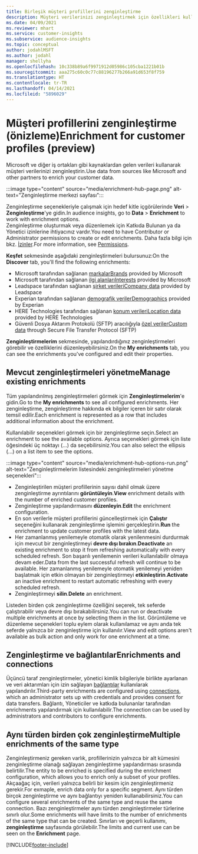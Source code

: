 ```yaml
---
title: Birleşik müşteri profillerini zenginleştirme
description: Müşteri verilerinizi zenginleştirmek için özellikleri kullanın.
ms.date: 04/09/2021
ms.reviewer: mhart
ms.service: customer-insights
ms.subservice: audience-insights
ms.topic: conceptual
author: jodahlMSFT
ms.author: jodahl
manager: shellyha
ms.openlocfilehash: 10c338b89a6f9971912d05986c105cba1221b01b
ms.sourcegitcommit: aaa275c60c0c77c88196277b266a91d653f8f759
ms.translationtype: HT
ms.contentlocale: tr-TR
ms.lasthandoff: 04/14/2021
ms.locfileid: "5896029"
---
```

# <a name="enrichment-for-customer-profiles-preview"></a><span data-ttu-id="ad9ce-103">Müşteri profillerini zenginleştirme (önizleme)</span><span class="sxs-lookup"><span data-stu-id="ad9ce-103">Enrichment for customer profiles (preview)</span></span>

<span data-ttu-id="ad9ce-104">Microsoft ve diğer iş ortakları gibi kaynaklardan gelen verileri kullanarak müşteri verilerinizi zenginleştirin.</span><span class="sxs-lookup"><span data-stu-id="ad9ce-104">Use data from sources like Microsoft and other partners to enrich your customer data.</span></span>

:::image type="content" source="media/enrichment-hub-page.png" alt-text="Zenginleştirme merkezi sayfası":::

<span data-ttu-id="ad9ce-106">Zenginleştirme seçenekleriyle çalışmak için hedef kitle içgörülerinde **Veri** > **Zenginleştirme**'ye gidin.</span><span class="sxs-lookup"><span data-stu-id="ad9ce-106">In audience insights, go to **Data** > **Enrichment** to work with enrichment options.</span></span>    
<span data-ttu-id="ad9ce-107">Zenginleştirme oluşturmak veya düzenlemek için Katkıda Bulunan ya da Yönetici izinlerine ihtiyacınız vardır.</span><span class="sxs-lookup"><span data-stu-id="ad9ce-107">You need to have Contributor or Administrator permissions to create or edit enrichments.</span></span> <span data-ttu-id="ad9ce-108">Daha fazla bilgi için bkz. [İzinler](permissions.md).</span><span class="sxs-lookup"><span data-stu-id="ad9ce-108">For more information, see [Permissions](permissions.md).</span></span>

<span data-ttu-id="ad9ce-109">**Keşfet** sekmesinde aşağıdaki zenginleştirmeleri bulursunuz:</span><span class="sxs-lookup"><span data-stu-id="ad9ce-109">On the **Discover** tab, you'll find the following enrichments:</span></span>

- <span data-ttu-id="ad9ce-110">Microsoft tarafından sağlanan [markalar](enrichment-microsoft.md)</span><span class="sxs-lookup"><span data-stu-id="ad9ce-110">[Brands](enrichment-microsoft.md) provided by Microsoft</span></span>
- <span data-ttu-id="ad9ce-111">Microsoft tarafından sağlanan [ilgi alanları](enrichment-microsoft.md)</span><span class="sxs-lookup"><span data-stu-id="ad9ce-111">[Interests](enrichment-microsoft.md) provided by Microsoft</span></span>
- <span data-ttu-id="ad9ce-112">Leadspace tarafından sağlanan [şirket verileri](enrichment-leadspace.md)</span><span class="sxs-lookup"><span data-stu-id="ad9ce-112">[Company data](enrichment-leadspace.md) provided by Leadspace</span></span>
- <span data-ttu-id="ad9ce-113">Experian tarafından sağlanan [demografik veriler](enrichment-experian.md)</span><span class="sxs-lookup"><span data-stu-id="ad9ce-113">[Demographics](enrichment-experian.md) provided by Experian</span></span>
- <span data-ttu-id="ad9ce-114">HERE Technologies tarafından sağlanan [konum verileri](enrichment-here.md)</span><span class="sxs-lookup"><span data-stu-id="ad9ce-114">[Location data](enrichment-here.md) provided by HERE Technologies</span></span>
- <span data-ttu-id="ad9ce-115">Güvenli Dosya Aktarım Protokolü (SFTP) aracılığıyla [özel veriler](enrichment-SFTP-custom-import.md)</span><span class="sxs-lookup"><span data-stu-id="ad9ce-115">[Custom data](enrichment-SFTP-custom-import.md) through Secure File Transfer Protocol (SFTP)</span></span>

<span data-ttu-id="ad9ce-116">**Zenginleştirmelerim** sekmesinde, yapılandırdığınız zenginleştirmeleri görebilir ve özelliklerini düzenleyebilirsiniz.</span><span class="sxs-lookup"><span data-stu-id="ad9ce-116">On the **My enrichments** tab, you can see the enrichments you've configured and edit their properties.</span></span>

## <a name="manage-existing-enrichments"></a><span data-ttu-id="ad9ce-117">Mevcut zenginleştirmeleri yönetme</span><span class="sxs-lookup"><span data-stu-id="ad9ce-117">Manage existing enrichments</span></span>

<span data-ttu-id="ad9ce-118">Tüm yapılandırılmış zenginleştirmeleri görmek için **Zenginleştirmelerim**'e gidin.</span><span class="sxs-lookup"><span data-stu-id="ad9ce-118">Go to the **My enrichments** to see all configured enrichments.</span></span> <span data-ttu-id="ad9ce-119">Her zenginleştirme, zenginleştirme hakkında ek bilgiler içeren bir satır olarak temsil edilir.</span><span class="sxs-lookup"><span data-stu-id="ad9ce-119">Each enrichment is represented as a row that includes additional information about the enrichment.</span></span>

<span data-ttu-id="ad9ce-120">Kullanılabilir seçenekleri görmek için bir zenginleştirme seçin.</span><span class="sxs-lookup"><span data-stu-id="ad9ce-120">Select an enrichment to see the available options.</span></span> <span data-ttu-id="ad9ce-121">Ayrıca seçenekleri görmek için liste öğesindeki üç noktayı (...) da seçebilirsiniz.</span><span class="sxs-lookup"><span data-stu-id="ad9ce-121">You can also select the ellipsis (...) on a list item to see the options.</span></span>

:::image type="content" source="media/enrichment-hub-options-run.png" alt-text="Zenginleştirmelerim listesindeki zenginleştirmeleri yönetme seçenekleri":::

- <span data-ttu-id="ad9ce-123">Zenginleştirilen müşteri profillerinin sayısı dahil olmak üzere zenginleştirme ayrıntılarını **görüntüleyin**.</span><span class="sxs-lookup"><span data-stu-id="ad9ce-123">**View** enrichment details with the number of enriched customer profiles.</span></span>
- <span data-ttu-id="ad9ce-124">Zenginleştirme yapılandırmasını **düzenleyin**.</span><span class="sxs-lookup"><span data-stu-id="ad9ce-124">**Edit** the enrichment configuration.</span></span>
- <span data-ttu-id="ad9ce-125">En son verilerle müşteri profillerini güncelleştirmek için **Çalıştır** seçeneğini kullanarak zenginleştirme işlemini gerçekleştirin.</span><span class="sxs-lookup"><span data-stu-id="ad9ce-125">**Run** the enrichment to update customer profiles with the latest data.</span></span>
- <span data-ttu-id="ad9ce-126">Her zamanlanmış yenilemeyle otomatik olarak yenilenmesini durdurmak için mevcut bir zenginleştirmeyi **devre dışı bırakın**.</span><span class="sxs-lookup"><span data-stu-id="ad9ce-126">**Deactivate** an existing enrichment to stop it from refreshing automatically with every scheduled refresh.</span></span> <span data-ttu-id="ad9ce-127">Son başarılı yenilemenin verileri kullanılabilir olmaya devam eder.</span><span class="sxs-lookup"><span data-stu-id="ad9ce-127">Data from the last successful refresh will continue to be available.</span></span> <span data-ttu-id="ad9ce-128">Her zamanlanmış yenilemeyle otomatik yenilemeyi yeniden başlatmak için etkin olmayan bir zenginleştirmeyi **etkinleştirin**.</span><span class="sxs-lookup"><span data-stu-id="ad9ce-128">**Activate** an inactive enrichment to restart automatic refreshing with every scheduled refresh.</span></span>
- <span data-ttu-id="ad9ce-129">Zenginleştirmeyi **silin**.</span><span class="sxs-lookup"><span data-stu-id="ad9ce-129">**Delete** an enrichment.</span></span>

<span data-ttu-id="ad9ce-130">Listeden birden çok zenginleştirme özelliğini seçerek, tek seferde çalıştırabilir veya devre dışı bırakabilirsiniz.</span><span class="sxs-lookup"><span data-stu-id="ad9ce-130">You can run or deactivate multiple enrichments at once by selecting them in the list.</span></span> <span data-ttu-id="ad9ce-131">Görüntüleme ve düzenleme seçenekleri toplu eylem olarak kullanılamaz ve aynı anda tek seferde yalnızca bir zenginleştirme için kullanılır.</span><span class="sxs-lookup"><span data-stu-id="ad9ce-131">View and edit options aren't available as bulk action and only work for one enrichment at a time.</span></span>

## <a name="enrichments-and-connections"></a><span data-ttu-id="ad9ce-132">Zenginleştirme ve bağlantılar</span><span class="sxs-lookup"><span data-stu-id="ad9ce-132">Enrichments and connections</span></span>

<span data-ttu-id="ad9ce-133">Üçüncü taraf zenginleştirmeler, yönetici kimlik bilgileriyle birlikte ayarlanan ve veri aktarımları için izin sağlayan [bağlantılar](connections.md) kullanılarak yapılandırılır.</span><span class="sxs-lookup"><span data-stu-id="ad9ce-133">Third-party enrichments are configured using [connections](connections.md), which an administrator sets up with credentials and provides consent for data transfers.</span></span> <span data-ttu-id="ad9ce-134">Bağlantı, Yöneticiler ve katkıda bulunanlar tarafından enrichments yapılandırmak için kullanılabilir.</span><span class="sxs-lookup"><span data-stu-id="ad9ce-134">The connection can be used by administrators and contributors to configure enrichments.</span></span>  

## <a name="multiple-enrichments-of-the-same-type"></a><span data-ttu-id="ad9ce-135">Aynı türden birden çok zenginleştirme</span><span class="sxs-lookup"><span data-stu-id="ad9ce-135">Multiple enrichments of the same type</span></span>

<span data-ttu-id="ad9ce-136">Zenginleştirmeniz gereken varlık, profillerinizin yalnızca bir alt kümesini zenginleştirme olanağı sağlayan zenginleştirme yapılandırması sırasında belirtilir.</span><span class="sxs-lookup"><span data-stu-id="ad9ce-136">The entity to be enriched is specified during the enrichment configuration, which allows you to enrich only a subset of your profiles.</span></span> <span data-ttu-id="ad9ce-137">Akçaağaç için, verileri yalnızca belirli bir kesim için zenginleştirmeniz gerekir.</span><span class="sxs-lookup"><span data-stu-id="ad9ce-137">For exmaple, enrich data only for a specific segment.</span></span> <span data-ttu-id="ad9ce-138">Aynı türden birçok zenginleştirme ve aynı bağlantıyı yeniden kullanabilirsiniz.</span><span class="sxs-lookup"><span data-stu-id="ad9ce-138">You can configure several enrichments of the same type and reuse the same connection.</span></span> <span data-ttu-id="ad9ce-139">Bazı zenginleştirmeler aynı türden zenginleştirmeler türlerine sınırlı olur.</span><span class="sxs-lookup"><span data-stu-id="ad9ce-139">Some enrichments will have limits to the number of enrichments of the same type that can be created.</span></span> <span data-ttu-id="ad9ce-140">Sınırları ve geçerli kullanımı, **zenginleştirme** sayfasında görülebilir.</span><span class="sxs-lookup"><span data-stu-id="ad9ce-140">The limits and current use can be seen on the **Enrichment** page.</span></span>

[!INCLUDE[footer-include](../includes/footer-banner.md)]
